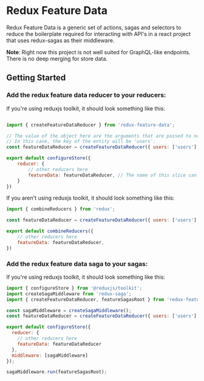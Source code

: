 # Redux Feature Data

Redux Feature Data is a generic set of actions, sagas and selectors to reduce the boilerplate required for interacting with API's in a react project that uses redux-sagas as their middleware.

__Note__: Right now this project is not well suited for GraphQL-like endpoints. There is no deep merging for store data.

## Getting Started

### Add the redux feature data reducer to your reducers:

If you're using reduxjs toolkit, it should look something like this:
```js

import { createFeatureDataReducer } from 'redux-feature-data';

// The value of the object here are the arguments that are passed to normalizr.
// In this case, the key of the entity will be 'users'.
const featureDataReducer = createFeatureDataReducer({ users: ['users'] });

export default configureStore({
    reducer: {
        // other reducers here
        featureData: featureDataReducer, // The name of this slice can be whatever you want
    }
})
```

If you aren't using reduxjs toolkit, it should look something like this:

```js
import { combineReducers } from 'redux';

const featureDataReducer = createFeatureDataReducer({ users: ['users'] });

export default combineReducers({
    // other reducers here
    featureData: featureDataReducer,
})
```

### Add the redux feature data saga to your sagas:

If you're using reduxjs toolkit, it should look something like this:

```js
import { configureStore } from '@reduxjs/toolkit';
import createSagaMiddleware from 'redux-saga';
import { createFeatureDataReducer, featureSagasRoot } from 'redux-feature-data';

const sagaMiddleware = createSagaMiddleware();
const featureDataReducer = createFeatureDataReducer({ users: ['users'] });

export default configureStore({
  reducer: {
    // other reducers here
    featureData: featureDataReducer
  },
  middleware: [sagaMiddleware]
});

sagaMiddleware.run(featureSagasRoot);
```
